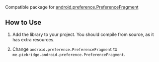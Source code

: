 Compatible package for [android.preference.PreferenceFragment](http://developer.android.com/reference/android/preference/PreferenceFragment.html)

## How to Use

1. Add the library to your project. You should compile from source, as it has extra resources.

2. Change `android.preference.PreferenceFragment` to `me.piebridge.android.preference.PreferenceFragment`.
